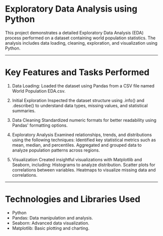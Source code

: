 # Exploratory Data Analysis using Python
This project demonstrates a detailed Exploratory Data Analysis (EDA) process performed on a dataset containing world population statistics. The analysis includes data loading, cleaning, exploration, and visualization using Python.
____
# Key Features and Tasks Performed
1. Data Loading:
Loaded the dataset using Pandas from a CSV file named World Population EDA.csv.

2. Initial Exploration
Inspected the dataset structure using .info() and .describe() to understand data types, missing values, and statistical summaries.

3. Data Cleaning
Standardized numeric formats for better readability using Pandas' formatting options.

4. Exploratory Analysis
Examined relationships, trends, and distributions using the following techniques:
Identified key statistical metrics such as mean, median, and percentiles.
Aggregated and grouped data to analyze population patterns across regions.

5. Visualization
Created insightful visualizations with Matplotlib and Seaborn, including:
Histograms to analyze distribution.
Scatter plots for correlations between variables.
Heatmaps to visualize missing data and correlations.
____
# Technologies and Libraries Used
- Python
- Pandas: Data manipulation and analysis.
- Seaborn: Advanced data visualization.
- Matplotlib: Basic plotting and charting.
